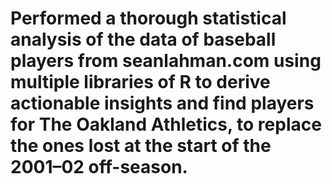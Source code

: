 # Performed a thorough statistical analysis of the data of baseball players from seanlahman.com using multiple libraries of R to derive actionable insights and find players for The Oakland Athletics, to replace the ones lost at the start of the 2001–02 off-season.
